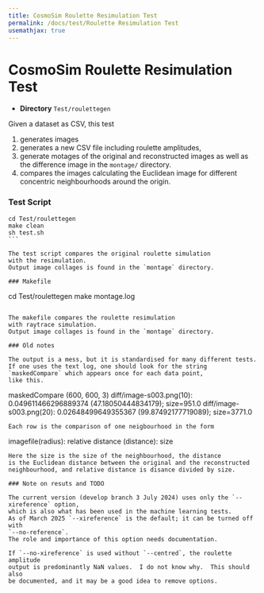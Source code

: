 ```yaml
---
title: CosmoSim Roulette Resimulation Test
permalink: /docs/test/Roulette Resimulation Test
usemathjax: true
---
```


# CosmoSim Roulette Resimulation Test

+ **Directory** `Test/roulettegen`

Given a dataset as CSV, this test
1. generates images 
2. generates a new CSV file including roulette amplitudes, 
3. generate motages of the original and reconstructed images
   as well as the difference image in the `montage/` directory.
1. compares the images calculating the Euclidean image for
   different concentric neighbourhoods around the origin.

### Test Script

````
cd Test/roulettegen
make clean
sh test.sh
```

The test script compares the original roulette simulation
with the resimulation.  
Output image collages is found in the `montage` directory.

### Makefile

````
cd Test/roulettegen
make montage.log
```

The makefile compares the roulette resimulation
with raytrace simulation.
Output image collages is found in the `montage` directory.

### Old notes

The output is a mess, but it is standardised for many different tests.
If one uses the text log, one should look for the string 
`maskedCompare` which appears once for each data point,
like this.
```
maskedCompare (600, 600, 3)
diff/image-s003.png(10): 0.049611466296889374 (47.18050444834179); size=951.0
diff/image-s003.png(20): 0.02648499649355367 (99.87492177719089); size=3771.0
```
Each row is the comparison of one neigbourhood in the form
```
imagefile(radius): relative distance (distance): size
```
Here the size is the size of the neighbourhood, the distance
is the Euclidean distance between the original and the reconstructed
neighbourhood, and relative distance is disance divided by size.

### Note on resuts and TODO

The current version (develop branch 3 July 2024) uses only the `--xireference` option,
which is also what has been used in the machine learning tests.
As of March 2025 `--xireference` is the default; it can be turned off with
`--no-reference`.
The role and importance of this option needs documentation.

If `--no-xireference` is used without `--centred`, the roulette amplitude
output is predominantly NaN values.  I do not know why.  This should also 
be documented, and it may be a good idea to remove options.

